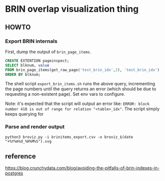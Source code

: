 # BRIN overlap visualization thing

## HOWTO

### Export BRIN internals

First, dump the output of `brin_page_items`.

```sql
CREATE EXTENTION pageinspect;
SELECT blknum, value
FROM brin_page_items(get_raw_page('test_brin_idx',2), 'test_brin_idx')
ORDER BY blknum;
```

The shell script `export_brin_items.sh` runs the above query, incrementing
the page numbers until the query returns an error (which should be due to
requesting a non-existent page). Set env vars to configure.

Note: it's expected that the script will output an error like: `ERROR: block
number 418 is out of range for relation "<table>_idx"`. The script simply
keeps querying for

### Parse and render output

```shell
python3 broviz.py -i brinitems_export.csv -o broviz_$(date "+%Y%m%d_%H%M%S").svg
```


## reference

<https://blog.crunchydata.com/blog/avoiding-the-pitfalls-of-brin-indexes-in-postgres>
